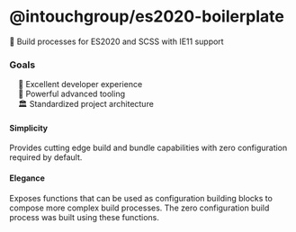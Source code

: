 # @intouchgroup/es2020-boilerplate

🔮 Build processes for ES2020 and SCSS with IE11 support


### Goals


&nbsp;&nbsp;&nbsp;&nbsp;🌈 Excellent developer experience<br />
&nbsp;&nbsp;&nbsp;&nbsp;🚀 Powerful advanced tooling<br />
&nbsp;&nbsp;&nbsp;&nbsp;🏛 Standardized project architecture<br />



#### Simplicity

Provides cutting edge build and bundle capabilities with zero configuration required by default.


#### Elegance

Exposes functions that can be used as configuration building blocks to compose more complex build processes.
The zero configuration build process was built using these functions.


